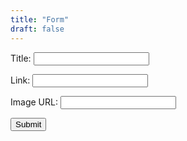 ```yaml
---
title: "Form"
draft: false
---
```


<form id="submissionForm" action="http://127.0.0.1:5000/submit" method="POST">
  <label for="title">Title:</label>
  <input type="text" id="title" name="title" required>
  <br>

  <label for="link">Link:</label>
  <input type="text" id="link" name="link" required>
  <br>

  <label for="image_url">Image URL:</label>
  <input type="text" id="image_url" name="image_url" required>
  <br>

  <button type="submit">Submit</button>
</form>

<script>
document.getElementById('submissionForm').addEventListener('submit', function(event) {
  event.preventDefault(); // Prevent the default form submission

  const formData = new FormData(this); // Create a FormData object from the form

  fetch(this.action, {
    method: this.method,
    body: formData,
  })
  .then(response => {
    if (response.ok) {
      return console.log("worked"); // Assuming the backend responds with JSON
    }
    throw new Error('Network response was not ok.');
  })
  .then(data => {
    alert(data.message); // Show success message
  })
  .catch((error) => {
    console.error('Error:', error);
    alert('There was a problem with your submission.');
  });
});
</script>